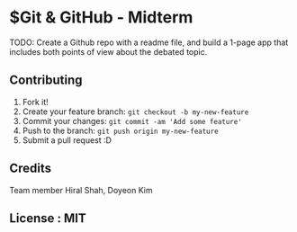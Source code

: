# $Git & GitHub - Midterm

TODO: Create a Github repo with a readme file, and build a 1-page app that includes both points of view about the debated topic.


## Contributing

1. Fork it!
2. Create your feature branch: `git checkout -b my-new-feature`
3. Commit your changes: `git commit -am 'Add some feature'`
4. Push to the branch: `git push origin my-new-feature`
5. Submit a pull request :D


## Credits
Team member
Hiral Shah, Doyeon Kim


## License : MIT
